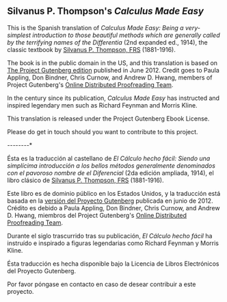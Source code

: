## Silvanus P. Thompson's _Calculus Made Easy_

This is the Spanish translation of _Calculus Made Easy: Being a very-simplest introduction to those beautiful methods which are generally called by the terrifying names of the Differentia_ (2nd expanded ed., 1914), the classic textbook by [Silvanus P. Thompson, FRS](http://en.wikipedia.org/wiki/Silvanus_P._Thompson) (1881-1916).

The book is in the public domain in the US, and this translation is based on [The Project Gutenberg edition](http://www.gutenberg.org/ebooks/33283) published in June 2012. Credit goes to Paula Appling, Don Bindner, Chris Curnow, and Andrew D. Hwang,
 members of Project Gutenberg's [Online Distributed Proofreading Team](http://www.pgdp.net).

In the century since its publication, _Calculus Made Easy_ has instructed and inspired legendary men such as Richard Feynman and Morris Kline.

This translation is released under the Project Gutenberg Ebook License.

Please do get in touch should you want to contribute to this project.

*-*-*-*-*-*-*-*-*

Ésta es la traducción al castellano de _El Cálculo hecho fácil: Siendo una simplícima introducción a los bellos métodos generalmente denominados con el pavoroso nombre de el Diferencial_ (2da edición ampliada, 1914), el libro clásico de [Silvanus P. Thompson, FRS](http://en.wikipedia.org/wiki/Silvanus_P._Thompson) (1881-1916).

Este libro es de dominio público en los Estados Unidos, y la traducción está basada en la [versión del Proyecto Gutenberg](http://www.gutenberg.org/ebooks/33283) publicada en junio de 2012. Crédito es debido a Paula Appling, Don Bindner, Chris Curnow, and Andrew D. Hwang, miembros del Project Gutenberg's [Online Distributed Proofreading Team](http://www.pgdp.net).

Durante el siglo trascurrido tras su publicación, _El Cálculo hecho fácil_ ha instruído e inspirado a figuras legendarias como Richard Feynman y Morris Kline.

Ésta traducción es hecha disponible bajo la Licencia de Libros Electrónicos del Proyecto Gutenberg.

Por favor póngase en contacto en caso de desear contribuir a este proyecto.
